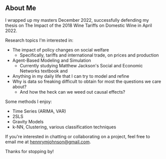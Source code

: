 ## About Me

I wrapped up my masters December 2022, successfully defending my thesis on The Impact of the 2018 Wine Tariffs on Domestic Wine in April 2022.

Research topics I'm interested in:
- The impact of policy changes on social welfare
    - Specifically, tariffs and international trade, on prices and production
- Agent-Based Modeling and Simulation
    - Currently studying Matthew Jackson's Social and Economic Networks textbook and 
- Anything in my daily life that I can try to model and refine
- Why is data so freaking difficult to obtain for most the questions we care about?
    - And how the heck can we weed out causal effects?

Some methods I enjoy:
- Time Series (ARIMA, VAR)
- 2SLS
- Gravity Models
- k-NN, Clustering, various classification techniques

If you're interested in chatting or collaborating on a project, feel free to email me at hennrymjohnson@gmail.com.

Thanks for stopping by!
